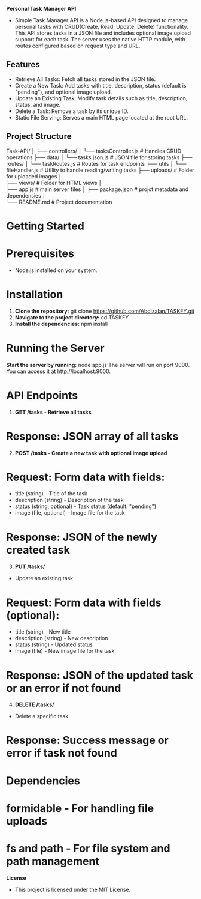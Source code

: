  **Personal Task Manager API**
- Simple Task Manager API is a Node.js-based API designed to manage personal tasks with CRUD(Create, Read, Update, Delete) functionality. This API stores tasks in a JSON file and includes optional image upload support for each task. The server uses the native HTTP module, with routes configured based on request type and URL.
## Features
- Retrieve All Tasks: Fetch all tasks stored in the JSON file.
- Create a New Task: Add tasks with title, description, status (default is "pending"), and optional image upload.
- Update an Existing Task: Modify task details such as title, description, status, and image.
- Delete a Task: Remove a task by its unique ID.
- Static File Serving: Serves a main HTML page located at the root URL.
## Project Structure
Task-API/
│
├── controllers/
│   └── tasksController.js             # Handles CRUD operations
├── data/
│   └── tasks.json.js                  # JSON file for storing tasks
├── routes/
│   └── taskRoutes.js                  # Routes for task endpoints
├── utils
│    └── fileHandler.js                # Utility to handle reading/writing tasks
├── uploads/                           # Folder for uploaded images
│             
├── views/                             # Folder for HTML views
│                
├── app.js                            # main server files
│ 
├── package.json                      # projct metadata and dependensies
│              
└── README.md                         # Project documentation

# Getting Started
# Prerequisites
- Node.js installed on your system.
# Installation
1. **Clone the repository:**
git clone https://github.com/Abdizalan/TASKFY.git
2. **Navigate to the project directory:**
cd TASKFY
3. **Install the dependencies:**
npm install
# Running the Server
**Start the server by running:**
node app.js
The server will run on port 9000. You can access it at http://localhost:9000.
# API Endpoints
1. **GET /tasks - Retrieve all tasks**
# Response: JSON array of all tasks
2. **POST /tasks - Create a new task with optional image upload**
# Request: Form data with fields:
- title (string) - Title of the task
- description (string) - Description of the task
- status (string, optional) - Task status (default: "pending")
- image (file, optional) - Image file for the task
# Response: JSON of the newly created task
3. **PUT /tasks/**
- Update an existing task
# Request: Form data with fields (optional):
- title (string) - New title
- description (string) - New description
- status (string) - Updated status
- image (file) - New image file for the task
# Response: JSON of the updated task or an error if not found
4. **DELETE /tasks/**
- Delete a specific task
# Response: Success message or error if task not found
# Dependencies
# formidable - For handling file uploads
# fs and path - For file system and path management
**License**
- This project is licensed under the MIT License.
